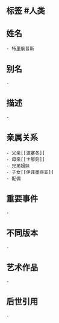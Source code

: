 ## 标签  #人类
## 姓名
	- 特里俄普斯
## 别名
	-
## 描述
	-
## 亲属关系
	- 父亲[[波塞冬]]
	- 母亲[[卡那刻]]
	- 兄弟姐妹
	- 子女[[伊菲墨得亚]]
	- 配偶
## 重要事件
	-
## 不同版本
	-
## 艺术作品
	-
## 后世引用
	-
